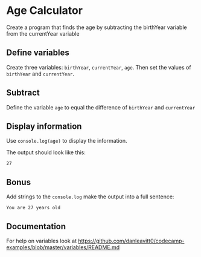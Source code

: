 # Age Calculator

Create a program that finds the age by subtracting the birthYear variable from the currentYear variable

## Define variables

Create three variables: `birthYear`, `currentYear`, `age`. Then set the values of `birthYear` and `currentYear`.

## Subtract

Define the variable `age` to equal the difference of `birthYear` and `currentYear`

## Display information

Use `console.log(age)`  to display the information.

The output should look like this:
```
27
```

## Bonus

Add strings to the `console.log` make the output into a full sentence:
```
You are 27 years old
```

## Documentation

For help on variables look at https://github.com/danleavitt0/codecamp-examples/blob/master/variables/README.md
